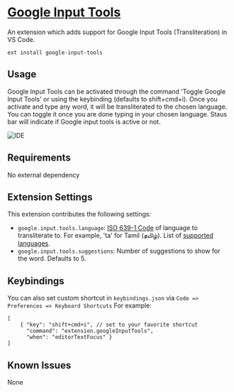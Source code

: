 # [Google Input Tools](https://github.com/varunkumar/google-input-tools)

An extension which adds support for Google Input Tools (Transliteration) in VS Code. 

```
ext install google-input-tools
```

## Usage

Google Input Tools can be activated through the command 'Toggle Google Input Tools' or using the keybinding (defaults to shift+cmd+i). Once you activate and type any word, it will be transliterated to the chosen language. You can toggle it once you are done typing in your chosen language. Staus bar will indicate if Google input tools is active or not. 

![IDE](assets/images/demo.gif) 

## Requirements

No external dependency

## Extension Settings

This extension contributes the following settings:

* `google.input.tools.language`: [ISO 639-1 Code](https://www.loc.gov/standards/iso639-2/php/code_list.php) of language to transliterate to. For example, 'ta' for Tamil (தமிழ்). List of [supported languages](https://www.google.com/inputtools/help/languages.html).
* `google.input.tools.suggestions`: Number of suggestions to show for the word. Defaults to 5.

## Keybindings

You can also set custom shortcut in `keybindings.json` via `Code => Preferences => Keyboard Shortcuts`
For example:
```
[
    { "key": "shift+cmd+i", // set to your favorite shortcut
      "command": "extension.googleInputTools",
      "when": "editorTextFocus" }
]
```

## Known Issues

None